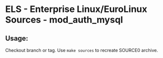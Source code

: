 # ELS - Enterprise Linux/EuroLinux Sources - mod_auth_mysql
 
## Usage:
  Checkout branch or tag. Use `make sources` to recreate  SOURCE0 archive.
